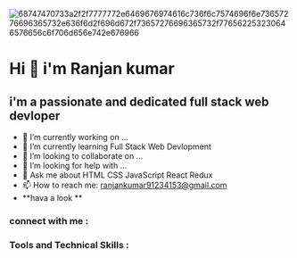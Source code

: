   ![68747470733a2f2f7777772e6469676974616c736f6c7574696f6e73657276696365732e636f6d2f696d672f73657276696365732f776562253230646576656c6f706d656e742e676966](https://user-images.githubusercontent.com/107936455/203690603-726e50ce-2cf6-4b62-82ee-d51ed9100f05.gif)

  # Hi 👋 i'm Ranjan kumar 
   
 
   
   ## i'm a passionate and dedicated full stack web devloper
   
- 🔭 I’m currently working on ...
- 🌱 I’m currently learning Full Stack Web Devlopment         
- 👯 I’m looking to collaborate on ...      
- 🤔 I’m looking for help with ...
- 💬 Ask me about HTML CSS JavaScript React Redux
- 📫 How to reach me: ranjankumar91234153@gmail.com
- **hava a look **

### connect with me :



### Tools and Technical Skills :






